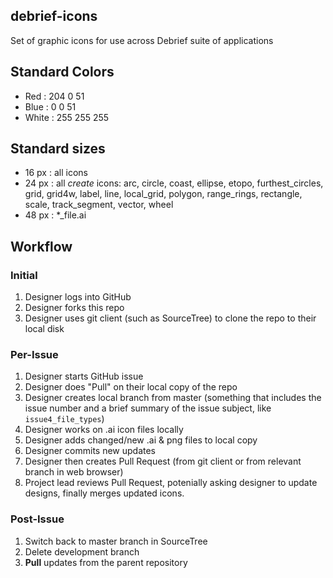 ## debrief-icons

Set of graphic icons for use across Debrief suite of applications

## Standard Colors
* Red :  204 0 51
* Blue : 0 0 51
* White : 255 255 255

## Standard sizes
* 16 px : all icons
* 24 px : all *create* icons: arc, circle, coast, ellipse, etopo, furthest_circles, grid, grid4w, label, line, local_grid, polygon, range_rings, rectangle, scale, track_segment, vector, wheel
* 48 px : *_file.ai

## Workflow
### Initial
1. Designer logs into GitHub
2. Designer forks this repo
3. Designer uses git client (such as SourceTree) to clone the repo to their local disk

### Per-Issue
1. Designer starts GitHub issue
2. Designer does "Pull" on their local copy of the repo
3. Designer creates local branch from master (something that includes the issue number and a brief summary of the issue subject, like ````issue4_file_types````)
4. Designer works on .ai icon files locally
5. Designer adds changed/new .ai & png files to local copy
5. Designer commits new updates
6. Designer then creates Pull Request (from git client or from relevant branch in web browser)
7. Project lead reviews Pull Request, potenially asking designer to update designs, finally merges updated icons.

### Post-Issue
1. Switch back to master branch in SourceTree
2. Delete development branch
3. **Pull** updates from the parent repository
